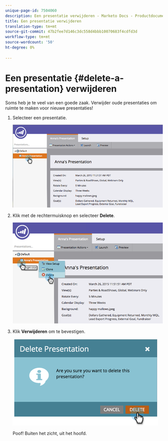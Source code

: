 ```yaml
---
unique-page-id: 7504060
description: Een presentatie verwijderen - Marketo Docs - Productdocumentatie
title: Een presentatie verwijderen
translation-type: tm+mt
source-git-commit: 47b2fee7d146c3dc558d4bbb10070683f4cdfd3d
workflow-type: tm+mt
source-wordcount: '50'
ht-degree: 0%

---
```



# Een presentatie {#delete-a-presentation} verwijderen

Soms heb je te veel van een goede zaak. Verwijder oude presentaties om ruimte te maken voor nieuwe presentaties!

1. Selecteer een presentatie.

   ![](assets/image2015-3-26-12-3a26-3a41.png)

1. Klik met de rechtermuisknop en selecteer **Delete**.

   ![](assets/image2015-3-26-12-3a26-3a51.png)

1. Klik **Verwijderen** om te bevestigen.

   ![](assets/image2015-3-20-16-3a21-3a10.png)

   Poof! Buiten het zicht, uit het hoofd.

